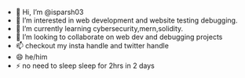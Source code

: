 - 👋 Hi, I’m @isparsh03
- 👀 I’m interested in web development and website testing debugging.
- 🌱 I’m currently learning cybersecurity,mern,solidity.
- 💞️ I’m looking to collaborate on web dev and debugging projects
- 📫 checkout my insta handle and twitter handle
- 😄 he/him
- ⚡ no need to sleep sleep for 2hrs in 2 days 

<!---
isparsh03/isparsh03 is a ✨ special ✨ repository because its `README.md` (this file) appears on your GitHub profile.
You can click the Preview link to take a look at your changes.
--->
